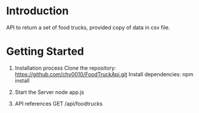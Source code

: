 # Introduction 
 API to return a set of food trucks, provided copy of data in csv file.

# Getting Started
1.	Installation process
Clone the repository: https://github.com/chy0010/FoodTruckApi.git
Install dependencies: npm install

2.  Start the Server
node app.js

3.	API references
GET /api/foodtrucks 

